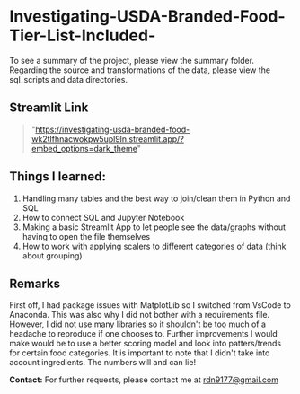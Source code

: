 # Investigating-USDA-Branded-Food-Tier-List-Included-

To see a summary of the project, please view the summary folder. Regarding the source and transformations of the data, please view the sql_scripts and data directories. 

## Streamlit Link
> "https://investigating-usda-branded-food-wk2tlfhnacwokpw5upl9ln.streamlit.app/?embed_options=dark_theme"

## Things I learned:
1. Handling many tables and the best way to join/clean them in Python and SQL
2. How to connect SQL and Jupyter Notebook
3. Making a basic Streamlit App to let people see the data/graphs without having to open the file themselves
4. How to work with applying scalers to different categories of data (think about grouping)

## Remarks
First off, I had package issues with MatplotLib so I switched from VsCode to Anaconda. This was also why I did not bother with a requirements file. However, I did not use many libraries so it shouldn't be too much of a headache to reproduce if one chooses to. Further improvements I would make would be to use a better scoring model and look into patters/trends for certain food categories. It is important to note that I didn't take into account ingredients. The numbers will and can lie! 

__Contact:__ For further requests, please contact me at rdn9177@gmail.com


 
